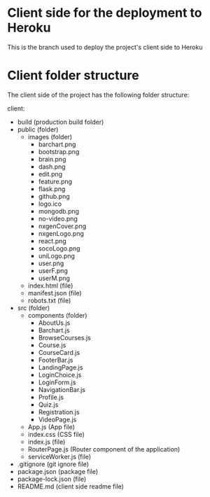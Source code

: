 # Client side for the deployment to Heroku

This is the branch used to deploy the project's client side to Heroku

# Client folder structure

The client side of the project has the following folder structure:

client:
+ build (production build folder)
+ public (folder)
    + images (folder)
        + barchart.png
        + bootstrap.png
        + brain.png
        + dash.png
        + edit.png
        + feature.png
        + flask.png
        + github.png
        + logo.ico
        + mongodb.png
        + no-video.png
        + nxgenCover.png
        + nxgenLogo.png
        + react.png
        + socoLogo.png
        + uniLogo.png
        + user.png
        + userF.png
        + userM.png
    + index.html (file)
    + manifest.json (file)
    + robots.txt (file)
+ src (folder)
    + components (folder)
        + AboutUs.js
        + Barchart.js
        + BrowseCourses.js
        + Course.js
        + CourseCard.js
        + FooterBar.js
        + LandingPage.js
        + LoginChoice.js
        + LoginForm.js
        + NavigationBar.js
        + Profile.js
        + Quiz.js
        + Registration.js
        + VideoPage.js
    + App.js (App file)
    + index.css (CSS file)
    + index.js (file)
    + RouterPage.js (Router component of the application)
    + serviceWorker.js (file)
+ .gitignore (git ignore file)
+ package.json (package file)
+ package-lock.json (file)
+ README.md (client side readme file)